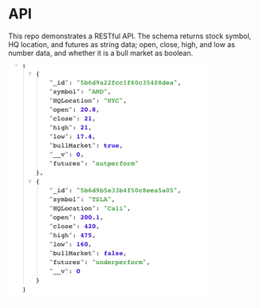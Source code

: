 # API

This repo demonstrates a RESTful API.
The schema returns stock symbol, HQ location, and futures as string data;
open, close, high, and low as number data, and whether it is a bull market as boolean. 


![](images/api.png)